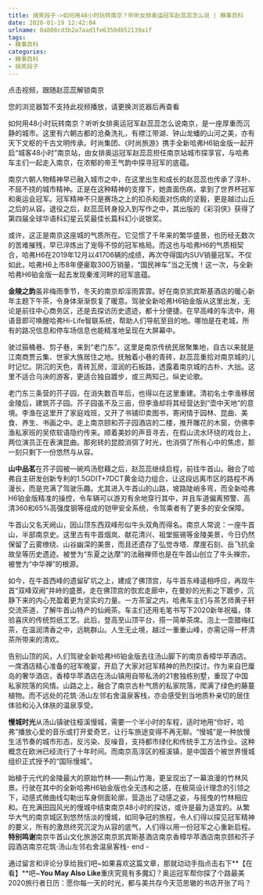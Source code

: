 ```yaml
---
title: 搞笑段子->如何用48小时玩转南京？听听女排奥运冠军赵蕊蕊怎么说 | 糗事百科
date: 2020-01-19 12:42:04
urlname: 0a808cd3b2a7aad1fe6350d852139a1f
tags: 
- 糗事百科
categories:
- 糗事百科
- 搞笑段子
---
```

点击视频，跟随赵蕊蕊解锁南京  

您的浏览器暂不支持此视频播放，请更换浏览器后再查看

如何用48小时玩转南京？听听女排奥运冠军赵蕊蕊怎么说南京，是一座厚重而沉静的城市。这里有六朝古都的沧桑洗礼，有襟江带湖、钟山龙蟠的山河之美，亦有天下文枢的千古文明传承。时尚集团、《时尚旅游》携手全新哈弗H6铂金版一起开启“城客48小时”南京站，由女排奥运冠军赵蕊蕊担任南京站城市探享官，与哈弗车主们一起走入南京，在浓郁的帝王气韵中探寻冠军的底蕴。

南京六朝人物精神早已融入城市之中，在这里出生和成长的赵蕊蕊也传承了淳朴、不屈不挠的城市精神。正是在这种精神的支撑下，她直面伤病，拿到了世界杯冠军和奥运会冠军。冠军精神不只是赛场之上的扣杀和面对伤病的坚毅，更是越过山丘之后的从容。退役之后，赵蕊蕊转身投入到写作之中，其出版的《彩羽侠》获得了第四届全球华语科幻星云奖最佳长篇科幻小说银奖。

或许，这正是南京这座城的气质所在。它见惯了千年来的繁华盛景，也历经无数次的苦难摧残，早已淬炼出了宠辱不惊的冠军格局。而这也与哈弗H6的气质相契合，哈弗H6在2019年12月以41706辆的成绩，再次夺得国内SUV销量冠军。不仅如此，哈弗H6上市8年便豪取300万销量，“国民神车”当之无愧！这一次，与全新哈弗H6铂金版一起去发现秦淮河畔的冠军底蕴。

**金陵之韵**虽非梅雨季节，冬天的南京却淫雨霏霏。好在南京凯宾斯基酒店的暖心新年主题下午茶，令身体渐渐恢复了暖意。驾驶全新哈弗H6铂金版从这里出发，无论是前往中心商务区，还是去探访历史遗迹，都十分便捷。在早高峰的车流中，用语音即可唤醒哈弗Hi-Life智联系统，帮助人们导航至目的地。哪怕是在老城，所有的路况信息和停车场信息也能精准地呈现在大屏幕中。

驶过箍桶巷、剪子巷，来到“老门东”。这里是南京传统民居聚集地，自古以来就是江南商贾云集、世家大族居住之地。抚触着小巷的青砖，赵蕊蕊重拾对南京城的儿时记忆。阴沉的天色，青砖瓦房，湿润的石板路，透露着南京城的古朴、大拙。这里不适合乌泱的游客，更适合独自踱步，或三两知己，纵史论歌。

老门东三条营的芥子园，在消失数百年后，也得以在这里重建。清初名士李渔移居金陵后，建筑芥子园。芥子园虽不及三亩，但李渔却将其经营达到“壶中天地”的意境。李渔在这里开了家庭戏班，又开了书铺印卖图书，寄闲情于园林、昆曲、美食、养生、书画之中。走上南京颐和芥子园酒店的二楼，推开雕花的木窗，仿佛李渔私家班的吴侬软语隐约传来。顺着美妙的声音寻去，在假山流水环绕的戏台上，两位演员正在表演昆曲。那宛转的昆腔消弭了时光，也消弭了所有心中的焦虑，那一刻只剩下一份悠然与从容。

**山中品茗**在芥子园被一碗鸡汤慰藉之后，赵蕊蕊继续启程，前往牛首山。融合了哈弗自主研发创新专利的1.5GDIT+7DCT黄金动力组合，让这段远离市区的路程不再漫长，而是充满了驾驶乐趣。尤其进入牛首山的山路，坡路陡峭多弯，而全新哈弗H6铂金版精准的操控，令车辆可以游刃有余地穿行其中，并且车道偏离预警、高清360和65%高强度钢等组成的铠甲安全系统，令驾乘者有了更多的安全保障。

牛首山又名天阙山，因山顶东西双峰形似牛头双角而得名。南京人常说：一座牛首山，半部南京史。这里古有牛首烟岚、献花清兴、祖堂振锡等金陵美景，今日仍然保留了云雾缭绕、山谷幽深的美景，而且还遗存了弘觉寺塔、摩崖石刻、岳飞抗金故垒等历史遗迹。被誉为“东夏之达摩”的法融禅师也是在牛首山创立了牛头禅宗，被誉为“中华禅”的根源。

如今，在牛首西峰的遗留矿坑之上，建成了佛顶宫，与牛首东峰遥相呼应，再现牛首“双峰双阙”并峙的盛景。走在佛顶宫的恢宏走廊中，在曼妙的光影之下踱步，沉静下来的内心充盈着更为坚实的力量。一方茶室之内，哈弗车主们与茶艺师黄子轩交流茶道，了解牛首山特产的仙阙茶。车主们还用毛笔书写下2020新年祝福，体验喜庆的传统剪纸工艺。此后，登高至山顶平台，搭一简单茶席。泡上一壶腊梅红茶，在温润清香之中，远眺群山。人生无止境，越过一重重山峰，亦需记得一杯清茶所带来的清欢。

告别山顶的风，人们驾驶全新哈弗H6铂金版去往汤山脚下的南京香樟华苹酒店。一席酒店精心准备的冠军晚宴，开启了大家对冠军精神的热烈探讨。作为来自巴厘岛的奢华酒店，香樟华苹酒店在汤山镇用自带私汤的21套独栋别墅，重现了中国私家院落的风情。山路之上，融合了南京古朴气质的私家院落，爬满了绿色的藤蔓植物。而不远处的花筑·汤山左邻右舍温泉客栈，亦会感受到当地质朴亲切的居住体验和沁入体肤的温泉享受。

**慢城时光**从汤山镇驶往桠溪慢城，需要一个半小时的车程，适时地用“你好，哈弗”播放心爱的音乐或打开爱奇艺，让行车旅途变得不再无聊。“慢城”是一种放慢生活节奏的城市形态，反污染、反噪音，支持都市绿化和传统手工方法作业。这种概念在欧洲已经流行了十年时间。而南京高淳区的桠溪镇，是中国首个被世界慢城组织正式授予的“国际慢城”。

始植于元代的金陵最大的原始竹林——荆山竹海，更呈现出了一幕浪漫的竹林风景。行驶在其中的全新哈弗H6铂金版也全无违和之感，在极简设计理念的引领之下，动感式微曲线勾勒出车身侧面轮廓，营造出了动感之姿，与摇曳的竹林相应和。在充满田园风光的慢城中结束南京48小时的探访，或许是最为适宜的。从繁华大气的南京城区到悠然恬淡的慢城，如同争冠的旅程，令人们得以探见冠军精神的要义，所有的激昂终究沉淀为从容的底气，人们得以用一份冠军之心重新启程。**特别鸣谢**南京牛首山文化旅游区南京凯宾斯基酒店南京香樟华苹酒店南京颐和芥子园酒店南京花筑·汤山左邻右舍温泉客栈- end -

通过留言和评论分享给我们吧~如果喜欢这篇文章，那就动动手指点击右下**【在看】**吧~**You May Also Like**重庆究竟有多魔幻？奥运冠军帮你探了个路最美2020旅行者日历：愿你每一天的时光，都与美共存今天范思辙的书店开张了吗？


